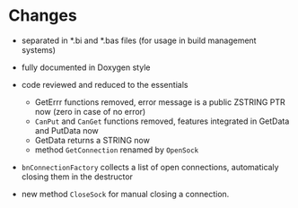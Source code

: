 # Changes

- separated in *.bi and *.bas files (for usage in build management systems)

- fully documented in Doxygen style

- code reviewed and reduced to the essentials

  - GetErrr functions removed, error message is a public ZSTRING PTR now (zero in case of no error)
  - `CanPut` and `CanGet` functions removed, features integrated in GetData and PutData now
  - GetData returns a STRING now
  - method `GetConnection` renamed by `OpenSock`

- `bnConnectionFactory` collects a list of open connections, automaticaly closing them in the destructor

- new method `CloseSock` for manual closing a connection.

